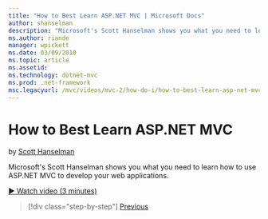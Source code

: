 ```yaml
---
title: "How to Best Learn ASP.NET MVC | Microsoft Docs"
author: shanselman
description: "Microsoft's Scott Hanselman shows you what you need to learn how to use ASP.NET MVC to develop your web applications."
ms.author: riande
manager: wpickett
ms.date: 03/09/2010
ms.topic: article
ms.assetid: 
ms.technology: dotnet-mvc
ms.prod: .net-framework
msc.legacyurl: /mvc/videos/mvc-2/how-do-i/how-to-best-learn-asp-net-mvc
---
```

How to Best Learn ASP.NET MVC
====================
by [Scott Hanselman](https://github.com/shanselman)

Microsoft's Scott Hanselman shows you what you need to learn how to use ASP.NET MVC to develop your web applications.

[&#9654; Watch video (3 minutes)](https://channel9.msdn.com/Blogs/ASP-NET-Site-Videos/how-to-best-learn-asp-net-mvc)

>[!div class="step-by-step"] [Previous](5-minute-introduction-to-aspnet-mvc.md)
